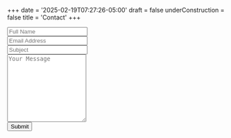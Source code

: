 +++
date = '2025-02-19T07:27:26-05:00'
draft = false
underConstruction = false
title = 'Contact'
+++

<form target="_blank" action="https://formsubmit.co/d102e88eea9604b3922972d184399313" method="POST">
  <div class="form-group">
    <div class="form-row">
      <div class="col">
        <input type="text" name="name" class="form-control" placeholder="Full Name" required>
      </div>
      <div class="col">
        <input type="email" name="email" class="form-control" placeholder="Email Address" required>
      </div>
      <div class="col">
        <input type="text" name="subject" class="form-control" placeholder="Subject" required>
      </div>
    </div>
  </div>
  <div class="form-group">
    <textarea placeholder="Your Message" class="form-control" name="message" rows="10" required></textarea>
  </div>
  <button type="submit" class="form-button">Submit</button>
</form>